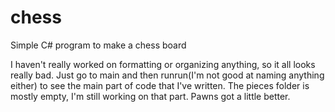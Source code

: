 # chess
Simple C# program to make a chess board

I haven't really worked on formatting or organizing anything, so it all looks really bad. Just go to main and then runrun(I'm not good at naming anything either) to see the main part of code that I've written. 
The pieces folder is mostly empty, I'm still working on that part. 
Pawns got a little better.
